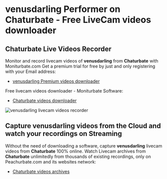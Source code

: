 # venusdarling Performer on Chaturbate - Free LiveCam videos downloader

## Chaturbate Live Videos Recorder

Monitor and record livecam videos of **venusdarling** from **Chaturbate** with Moniturbate.com
Get a premium trial for free by just and only registering with your Email address:
* [venusdarling Premium videos downloader](https://moniturbate.com/request-demo-licence-key.html)

Free livecam videos downloader - Moniturbate Software:
* [Chaturbate videos downloader](https://moniturbate.com/moniturbate-download-software.html)

![venusdarling livecam videos recorder](https://peachurnet.com/templates/moniturbate-software.png)


## Capture venusdarling videos from the Cloud and watch your recordings on Streaming

Without the need of downloading a software, capture **venusdarling** livecam videos from **Chaturbate** 100% online.
Watch Livecam archives from **Chaturbate** unlimitedly from thousands of existing recordings, only on Peachurbate.com and its websites network:
* [Chaturbate videos archives](https://peachurnet.com/)